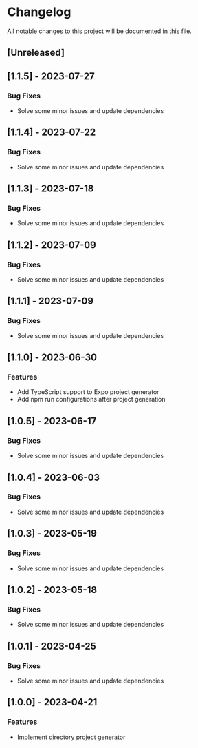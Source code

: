 # Changelog

All notable changes to this project will be documented in this file.

## [Unreleased]
## [1.1.5] - 2023-07-27

### Bug Fixes

- Solve some minor issues and update dependencies

## [1.1.4] - 2023-07-22

### Bug Fixes

- Solve some minor issues and update dependencies

## [1.1.3] - 2023-07-18

### Bug Fixes

- Solve some minor issues and update dependencies

## [1.1.2] - 2023-07-09

### Bug Fixes

- Solve some minor issues and update dependencies

## [1.1.1] - 2023-07-09

### Bug Fixes

- Solve some minor issues and update dependencies

## [1.1.0] - 2023-06-30

### Features

- Add TypeScript support to Expo project generator
- Add npm run configurations after project generation

## [1.0.5] - 2023-06-17

### Bug Fixes

- Solve some minor issues and update dependencies

## [1.0.4] - 2023-06-03

### Bug Fixes

- Solve some minor issues and update dependencies

## [1.0.3] - 2023-05-19

### Bug Fixes

- Solve some minor issues and update dependencies

## [1.0.2] - 2023-05-18

### Bug Fixes

- Solve some minor issues and update dependencies

## [1.0.1] - 2023-04-25

### Bug Fixes

- Solve some minor issues and update dependencies

## [1.0.0] - 2023-04-21

### Features

- Implement directory project generator

<!-- generated by git-cliff -->
